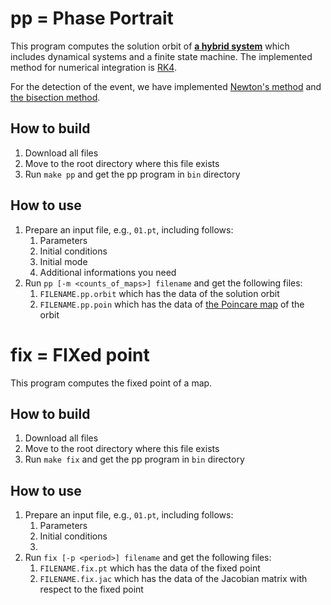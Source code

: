 # pp = Phase Portrait

This program computes the solution orbit of [**a hybrid system**](https://en.wikipedia.org/wiki/Hybrid_system)
which includes dynamical systems and a finite state machine.
The implemented method for numerical integration is [RK4](https://en.wikipedia.org/wiki/Runge%E2%80%93Kutta_methods).

For the detection of the event, we have implemented [Newton's method](https://en.wikipedia.org/wiki/Newton%27s_method)
and [the bisection method](https://en.wikipedia.org/wiki/Bisection_method).

## How to build

1. Download all files
2. Move to the root directory where this file exists
3. Run `make pp` and get the pp program in `bin` directory

## How to use

1. Prepare an input file, e.g., `01.pt`, including follows:
   1. Parameters
   2. Initial conditions 
   3. Initial mode
   4. Additional informations you need
2. Run `pp [-m <counts_of_maps>] filename` and get the following files:
   1. `FILENAME.pp.orbit` which has the data of the solution orbit
   2. `FILENAME.pp.poin` which has the data of [the Poincare map](https://en.wikipedia.org/wiki/Poincar%C3%A9_map) of the orbit

# fix = FIXed point

This program computes the fixed point of a map.

## How to build

1. Download all files
2. Move to the root directory where this file exists
3. Run `make fix` and get the pp program in `bin` directory

## How to use

1. Prepare an input file, e.g., `01.pt`, including follows:
   1. Parameters 
   2. Initial conditions 
   3. 
2. Run `fix [-p <period>] filename` and get the following files:
   1. `FILENAME.fix.pt` which has the data of the fixed point
   2. `FILENAME.fix.jac` which has the data of the Jacobian matrix with respect to the fixed point

